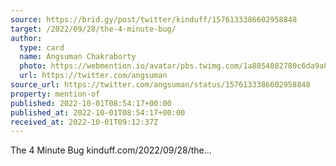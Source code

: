```yaml
---
source: https://brid.gy/post/twitter/kinduff/1576133386602958848
target: /2022/09/28/the-4-minute-bug/
author:
  type: card
  name: Angsuman Chakraborty
  photo: https://webmention.io/avatar/pbs.twimg.com/1a8054082780c6da9a83c984f4727ae4eef7612ba55537c3f1f7c9f1043bbe7e.jpg
  url: https://twitter.com/angsuman
source_url: https://twitter.com/angsuman/status/1576133386602958848
property: mention-of
published: 2022-10-01T08:54:17+00:00
published_at: 2022-10-01T08:54:17+00:00
received_at: 2022-10-01T09:12:37Z
---
```


The 4 Minute Bug kinduff.com/2022/09/28/the…